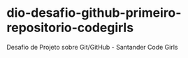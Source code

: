 # dio-desafio-github-primeiro-repositorio-codegirls
Desafio de Projeto sobre Git/GitHub - Santander Code Girls
